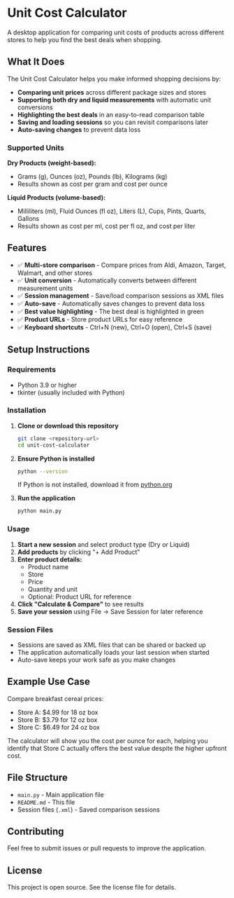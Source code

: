 # Unit Cost Calculator

A desktop application for comparing unit costs of products across different stores to help you find the best deals when shopping.

## What It Does

The Unit Cost Calculator helps you make informed shopping decisions by:

- **Comparing unit prices** across different package sizes and stores
- **Supporting both dry and liquid measurements** with automatic unit conversions
- **Highlighting the best deals** in an easy-to-read comparison table
- **Saving and loading sessions** so you can revisit comparisons later
- **Auto-saving changes** to prevent data loss

### Supported Units

**Dry Products (weight-based):**

- Grams (g), Ounces (oz), Pounds (lb), Kilograms (kg)
- Results shown as cost per gram and cost per ounce

**Liquid Products (volume-based):**

- Milliliters (ml), Fluid Ounces (fl oz), Liters (L), Cups, Pints, Quarts, Gallons
- Results shown as cost per ml, cost per fl oz, and cost per liter

## Features

- ✅ **Multi-store comparison** - Compare prices from Aldi, Amazon, Target, Walmart, and other stores
- ✅ **Unit conversion** - Automatically converts between different measurement units
- ✅ **Session management** - Save/load comparison sessions as XML files
- ✅ **Auto-save** - Automatically saves changes to prevent data loss
- ✅ **Best value highlighting** - The best deal is highlighted in green
- ✅ **Product URLs** - Store product URLs for easy reference
- ✅ **Keyboard shortcuts** - Ctrl+N (new), Ctrl+O (open), Ctrl+S (save)

## Setup Instructions

### Requirements

- Python 3.9 or higher
- tkinter (usually included with Python)

### Installation

1. **Clone or download this repository**

   ```bash
   git clone <repository-url>
   cd unit-cost-calculator
   ```

2. **Ensure Python is installed**

   ```bash
   python --version
   ```

   If Python is not installed, download it from [python.org](https://python.org)

3. **Run the application**
   ```bash
   python main.py
   ```

### Usage

1. **Start a new session** and select product type (Dry or Liquid)
2. **Add products** by clicking "+ Add Product"
3. **Enter product details:**
   - Product name
   - Store
   - Price
   - Quantity and unit
   - Optional: Product URL for reference
4. **Click "Calculate & Compare"** to see results
5. **Save your session** using File → Save Session for later reference

### Session Files

- Sessions are saved as XML files that can be shared or backed up
- The application automatically loads your last session when started
- Auto-save keeps your work safe as you make changes

## Example Use Case

Compare breakfast cereal prices:

- Store A: $4.99 for 18 oz box
- Store B: $3.79 for 12 oz box
- Store C: $6.49 for 24 oz box

The calculator will show you the cost per ounce for each, helping you identify that Store C actually offers the best value despite the higher upfront cost.

## File Structure

- `main.py` - Main application file
- `README.md` - This file
- Session files (`.xml`) - Saved comparison sessions

## Contributing

Feel free to submit issues or pull requests to improve the application.

## License

This project is open source. See the license file for details.
